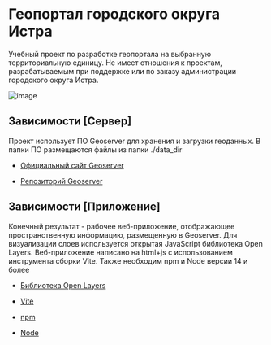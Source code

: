 # Геопортал городского округа Истра

Учебный проект по разработке геопортала на выбранную территориальную единицу. Не имеет отношения к проектам, разрабатываемым при поддержке или по заказу администрации городского округа Истра.

![image](https://github.com/DmitryDobr/Istra_Geoportal/assets/63702962/28ddfa09-9e0e-4021-ad99-b12f341ba34f)

## Зависимости [Сервер]

Проект использует ПО Geoserver для хранения и загрузки геоданных. В папки ПО размещаются файлы из папки ./data_dir

- [Официальный сайт Geoserver](https://geoserver.org)

- [Репозиторий Geoserver](https://github.com/geoserver/geoserver)

## Зависимости [Приложение]

Конечный результат - рабочее веб-приложение, отображающее пространственную информацию, размещенную в Geoserver. Для визуализации слоев используется открытая JavaScript библиотека Open Layers. Веб-приложение написано на html+js с использованием инструмента сборки Vite. Также необходим npm и Node версии 14 и более

- [Библиотека Open Layers](https://openlayers.org)

- [Vite](https://vitejs.dev)

- [npm](https://www.npmjs.com)

- [Node](https://nodejs.org/en)
